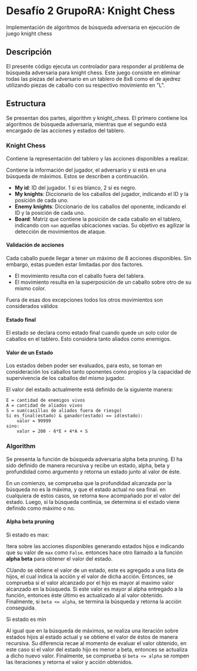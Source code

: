 # Desafío 2 GrupoRA: Knight Chess

Implementación de algoritmos de búsqueda adversaria en ejecución de juego knight chess

## Descripción

El presente código ejecuta un controlador para responder al problema de búsqueda adversaria para knight chess. Este juego consiste en eliminar todas las piezas del adversario en un tablero de 8x8 como el de ajedrez utilizando piezas de caballo con su respectivo movimiento en "L".

## Estructura

Se presentan dos partes, algorithm y knight_chess. El primero contiene los algoritmos de búsqueda adversaria, mientras que el segundo está encargado de las acciones y estados del tablero.

### Knight Chess

Contiene la representación del tablero y las acciones disponibles a realizar.

Contiene la información del jugador, el adversario y si está en una búsqueda de máximos. Estos se describen a continuación.

* **My id**: ID del jugador. 1 si es blanco, 2 si es negro.
* **My knights**: Diccionario de los caballos del jugador, indicando el ID y la posición de cada uno.
* **Enemy knights**: Diccionario de los caballos del oponente, indicando el ID y la posición de cada uno.
* **Board**: Matriz que contiene la posición de cada caballo en el tablero, indicando con ```nan``` aquellas ubicaciones vacías. Su objetivo es agilizar la detección de movimientos de ataque.

#### Validación de acciones

Cada caballo puede llegar a tener un máximo de 8 acciones disponibles. Sin embargo, estas pueden estar limitadas por dos factores.

* El movimiento resulta con el caballo fuera del tablera.
* El movimiento resulta en la superposición de un caballo sobre otro de su mismo color.

Fuera de esas dos excepciones todos los otros movimientos son considerados válidos

#### Estado final

El estado se declara como estado final cuando quede un solo color de caballos en el tablero. Esto considera tanto aliados como enemigos.

#### Valor de un Estado

Los estados deben poder ser evaluados, para esto, se toman en consideración los caballos tanto oponentes como propios y la capacidad de supervivencia de los caballos del mismo jugador.

El valor del estado actualmente está definido de la siguiente manera:

```
E = cantidad de enemigos vivos
A = cantidad de aliados vivos
S = sum(casillas de aliados fuera de riesgo)
Si es_final(estado) & ganador(estado) == id(estado):
    valor = 99999
sino:
    valor = 200 - 6*E + 4*A + S

````

### Algorithm

Se presenta la función de búsqueda adversaria alpha beta pruning. El ha sido definido de manera recursiva y recibe un estado, alpha, beta y profundidad como argumento y retorna un estado junto al valor de éste.

En un comienzo, se comprueba que la profundidad alcanzada por la búsqueda no es la máxima, y que el estado actual no sea final. en cualquiera de estos casos, se retorna ```None``` acompañado por el valor del estado. Luego, si la búsqueda continúa, se determina si el estado viene definido como máximo o no.

#### Alpha beta pruning

Si estado es max:

Itera sobre las acciones disponibles generando estados hijos e indicando que su valor de ```max``` como ```False```. entonces hace otro llamado a la función **alpha beta** para obtener el valor del estado.

CUando se obtiene el valor  de un estado, este es agregado a una lista de hijos, el cual indica la acción y el valor de dicha acción.  Entonces, se comprueba si el valor alcanzado por el hijo es mayor al maximo valor alcanzado en la búsqueda. Si este valor es mayor al alpha entregado a la función, entonces éste último es actualizado al al valor obtenido. Finalmente, si ```beta <= alpha```, se termina la búsqueda y retorna la acción conseguida.

Si estado es min

Al igual que en la búsqueda de máximos, se realiza una iteración sobre estados hijos al estado actual y se obtiene el valor de éstos de manera recursiva. Su diferencia recae al momento de evaluar el valor obtenido, en este caso si el valor del estado hijo es menor a beta, entonces se actualiza a dicho nuevo valor. Finalmente, se comprueba si ```beta <= alpha``` se rompen las iteraciones y retorna el valor y acción obtenidos.

